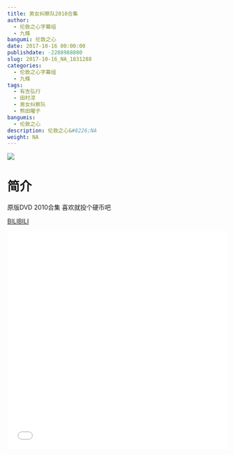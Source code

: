 ```yaml
---
title: 男女纠察队2010合集
author: 
  - 伦敦之心字幕组
  - 九條
bangumi: 伦敦之心
date: 2017-10-16 00:00:00
publishdate: -2208988800
slug: 2017-10-16_NA_1831288
categories: 
  - 伦敦之心字幕组
  - 九條
tags: 
  - 有吉弘行
  - 田村淳
  - 男女纠察队
  - 熊田曜子
bangumis: 
  - 伦敦之心
description: 伦敦之心&#8226;NA
weight: NA
---
```


![](https://i.imgur.com/ebV3vqM.jpg)

# 简介  
原版DVD 2010合集 喜欢就投个硬币吧

  [BILIBILI](https://www.bilibili.com/video/av1831288/)


<div class="vcontainer">  <iframe class='video' src="//www.bilibili.com/blackboard/player.html?aid=1831288" width="100%" height="500" frameborder="0" allowfullscreen="allowfullscreen"></iframe></div>

